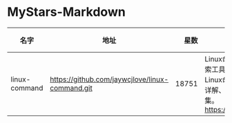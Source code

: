 # MyStars-Markdown
|    名字     |                     地址                      |星数 |                                        描述                                        |  语言  |大小|
|-------------|-----------------------------------------------|----:|------------------------------------------------------------------------------------|--------|----|
|linux-command|https://github.com/jaywcjlove/linux-command.git|18751|Linux命令大全搜索工具，内容包含Linux命令手册、详解、学习、搜集。https://git.io/linux|Markdown|1 MB|
